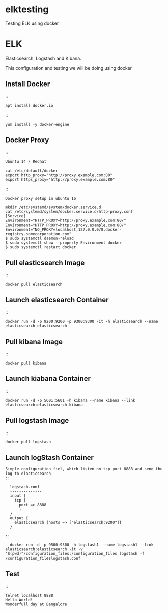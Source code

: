 # elktesting
Testing ELK using docker


ELK
===

  Elasticsearch, Logstash and Kibana.

  This configuration and testing we will be doing using docker



Install Docker
--------------

  ::

    apt install docker.io

  ::

    yum install -y docker-engine

Docker Proxy
------------

  ::

    Ubuntu 14 / Redhat

    cat /etc/default/docker
    export http_proxy="http://proxy.example.com:80"
    export https_proxy="http://proxy.example.com:80"

  ::

    Docker proxy setup in ubuntu 16

    mkdir /etc/systemd/system/docker.service.d
    cat /etc/systemd/system/docker.service.d/http-proxy.conf
    [Service]
    Environment="HTTP_PROXY=http://proxy.example.com:80/"
    Environment="HTTP_PROXY=http://proxy.example.com:80/"
    Environment="NO_PROXY=localhost,127.0.0.0/8,docker-registry.somecorporation.com"
    $ sudo systemctl daemon-reload
    $ sudo systemctl show --property Environment docker
    $ sudo systemctl restart docker




Pull elasticsearch Image
------------------------

  ::

    docker pull elasticsearch

Launch elasticsearch Container
------------------------------

  ::

    docker run -d -p 9200:9200 -p 9300:9300 -it -h elasticsearch --name elasticsearch elasticsearch


Pull kibana Image
-----------------

  ::

    docker pull kibana

Launch kiabana Container
------------------------

  ::

    docker run -d -p 5601:5601 -h kibana --name kibana --link elasticsearch:elasticsearch kibana

Pull logstash Image
-------------------

  ::

    docker pull logstash


Launch logStash Container
-------------------------
    Simple configuration fiel, which listen on tcp port 8888 and send the log to elasticsearch
    ::

      logstash.conf
      --------------
      input {
        tcp {
          port => 8888
          }
      }
      output {
        elasticsearch {hosts => ["elasticsearch:9200"]}
      }

    ::

      docker run -d -p 9500:9500 -h logstash1 --name logstash1 --link elasticsearch:elasticsearch -it -v "$(pwd)"/configuration_files:/configuration_files logstash -f /configuration_fileslogstash.conf


Test
---

  ::
  
    telnet localhost 8888
    Hello World!
    Wonderfull day at Bangalore
    
    
